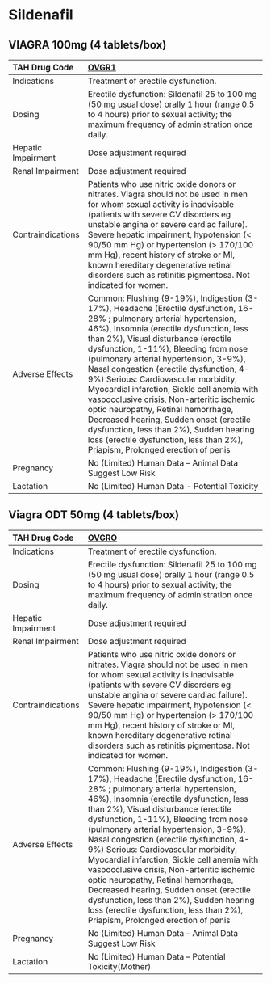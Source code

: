 # Sildenafil

## VIAGRA 100mg (4 tablets/box)

| TAH Drug Code      | [OVGR1](https://www.tahsda.org.tw/drugs/hissearch.php?drug_code=OVGR1)                                                                                                                                                                                                                                                                                                                                                                                                                                                                                                                                                                                                               |
|:-------------------|:-------------------------------------------------------------------------------------------------------------------------------------------------------------------------------------------------------------------------------------------------------------------------------------------------------------------------------------------------------------------------------------------------------------------------------------------------------------------------------------------------------------------------------------------------------------------------------------------------------------------------------------------------------------------------------------|
| Indications        | Treatment of erectile dysfunction.                                                                                                                                                                                                                                                                                                                                                                                                                                                                                                                                                                                                                                                   |
| Dosing             | Erectile dysfunction: Sildenafil 25 to 100 mg (50 mg usual dose) orally 1 hour (range 0.5 to 4 hours) prior to sexual activity; the maximum frequency of administration once daily.                                                                                                                                                                                                                                                                                                                                                                                                                                                                                                  |
| Hepatic Impairment | Dose adjustment required                                                                                                                                                                                                                                                                                                                                                                                                                                                                                                                                                                                                                                                             |
| Renal Impairment   | Dose adjustment required                                                                                                                                                                                                                                                                                                                                                                                                                                                                                                                                                                                                                                                             |
| Contraindications  | Patients who use nitric oxide donors or nitrates. Viagra should not be used in men for whom sexual activity is inadvisable (patients with severe CV disorders eg unstable angina or severe cardiac failure). Severe hepatic impairment, hypotension (< 90/50 mm Hg) or hypertension (> 170/100 mm Hg), recent history of stroke or MI, known hereditary degenerative retinal disorders such as retinitis pigmentosa. Not indicated for women.                                                                                                                                                                                                                                        |
| Adverse Effects    | Common: Flushing (9-19%), Indigestion (3-17%), Headache (Erectile dysfunction, 16-28% ; pulmonary arterial hypertension, 46%), Insomnia (erectile dysfunction, less than 2%), Visual disturbance (erectile dysfunction, 1-11%), Bleeding from nose (pulmonary arterial hypertension, 3-9%), Nasal congestion (erectile dysfunction, 4-9%) Serious: Cardiovascular morbidity, Myocardial infarction, Sickle cell anemia with vasoocclusive crisis, Non-arteritic ischemic optic neuropathy, Retinal hemorrhage, Decreased hearing, Sudden onset (erectile dysfunction, less than 2%), Sudden hearing loss (erectile dysfunction, less than 2%), Priapism, Prolonged erection of penis |
| Pregnancy          | No (Limited) Human Data – Animal Data Suggest Low Risk                                                                                                                                                                                                                                                                                                                                                                                                                                                                                                                                                                                                                               |
| Lactation          | No (Limited) Human Data - Potential Toxicity                                                                                                                                                                                                                                                                                                                                                                                                                                                                                                                                                                                                                                         |

## Viagra ODT 50mg (4 tablets/box)

| TAH Drug Code      | [OVGRO](https://www.tahsda.org.tw/drugs/hissearch.php?drug_code=OVGRO)                                                                                                                                                                                                                                                                                                                                                                                                                                                                                                                                                                                                               |
|:-------------------|:-------------------------------------------------------------------------------------------------------------------------------------------------------------------------------------------------------------------------------------------------------------------------------------------------------------------------------------------------------------------------------------------------------------------------------------------------------------------------------------------------------------------------------------------------------------------------------------------------------------------------------------------------------------------------------------|
| Indications        | Treatment of erectile dysfunction.                                                                                                                                                                                                                                                                                                                                                                                                                                                                                                                                                                                                                                                   |
| Dosing             | Erectile dysfunction: Sildenafil 25 to 100 mg (50 mg usual dose) orally 1 hour (range 0.5 to 4 hours) prior to sexual activity; the maximum frequency of administration once daily.                                                                                                                                                                                                                                                                                                                                                                                                                                                                                                  |
| Hepatic Impairment | Dose adjustment required                                                                                                                                                                                                                                                                                                                                                                                                                                                                                                                                                                                                                                                             |
| Renal Impairment   | Dose adjustment required                                                                                                                                                                                                                                                                                                                                                                                                                                                                                                                                                                                                                                                             |
| Contraindications  | Patients who use nitric oxide donors or nitrates. Viagra should not be used in men for whom sexual activity is inadvisable (patients with severe CV disorders eg unstable angina or severe cardiac failure). Severe hepatic impairment, hypotension (< 90/50 mm Hg) or hypertension (> 170/100 mm Hg), recent history of stroke or MI, known hereditary degenerative retinal disorders such as retinitis pigmentosa. Not indicated for women.                                                                                                                                                                                                                                        |
| Adverse Effects    | Common: Flushing (9-19%), Indigestion (3-17%), Headache (Erectile dysfunction, 16-28% ; pulmonary arterial hypertension, 46%), Insomnia (erectile dysfunction, less than 2%), Visual disturbance (erectile dysfunction, 1-11%), Bleeding from nose (pulmonary arterial hypertension, 3-9%), Nasal congestion (erectile dysfunction, 4-9%) Serious: Cardiovascular morbidity, Myocardial infarction, Sickle cell anemia with vasoocclusive crisis, Non-arteritic ischemic optic neuropathy, Retinal hemorrhage, Decreased hearing, Sudden onset (erectile dysfunction, less than 2%), Sudden hearing loss (erectile dysfunction, less than 2%), Priapism, Prolonged erection of penis |
| Pregnancy          | No (Limited) Human Data – Animal Data Suggest Low Risk                                                                                                                                                                                                                                                                                                                                                                                                                                                                                                                                                                                                                               |
| Lactation          | No (Limited) Human Data – Potential Toxicity(Mother)                                                                                                                                                                                                                                                                                                                                                                                                                                                                                                                                                                                                                                 |

